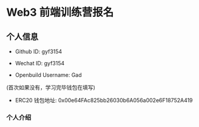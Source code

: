 # Web3 前端训练营报名

## 个人信息

- Github ID: gyf3154

- Wechat ID: gyf3154

- Openbuild Username: Gad

(首次如果没有，学习完毕钱包在填写)

- ERC20 钱包地址: 0x00e64FAc825bb26030b6A056a002e6F18752A419

### 个人介绍
